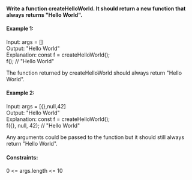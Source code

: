 #### Write a function createHelloWorld. It should return a new function that always returns "Hello World".

#### Example 1:

Input: args = [] \
Output: "Hello World"\
Explanation:
const f = createHelloWorld();\
f(); // "Hello World"

The function returned by createHelloWorld should always return "Hello World".

#### Example 2:

Input: args = [{},null,42]\
Output: "Hello World"\
Explanation:
const f = createHelloWorld();\
f({}, null, 42); // "Hello World"

Any arguments could be passed to the function but it should still always return "Hello World".

#### Constraints:

0 <= args.length <= 10
